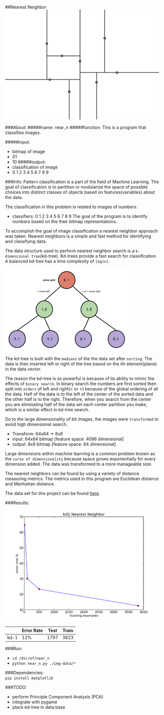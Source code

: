 ##Nearest Neighbor
<img src = "./about/near-n.png">

###About:
#####name:
near_n
#####function:
This is a program that classifies images. 

#####input:
* bitmap of image
* 01
* 10
#####output:
* classification of image
* 0 1 2 3 4 5 6 7 8 9

###Info:
Pattern classification is a part of the field of Machine Learning. The goal of classification is to partition or modularize the space of possible choices into distinct classes of objects based on features(variables) about the data. 

The classification in this problem is related to images of numbers.
* classifiers: 0 1 2 3 4 5 6 7 8 9 
The goal of the program is to identify numbers based on the their bitmap representations. 

To accomplish the goal of image classification a nearest neighbor approach was taken. Nearest neighbors is a simple and fast method for identifying and classifying data.

The data structure used to perform nearest neighbor search is a `k-dimensional tree`(kd-tree). Kd-trees provide a fast search for classification. A balanced kd-tree has a time complexity of `log(n)`.

<img src = "./about/kd-tree.png">

The kd-tree is built with the `medians` of the the data set after `sorting`. The data is then inserted left or right of the tree based on the ith element(plane) in the data vector.

The reason the kd-tree is so powerful is because of its ability to mimic the effects of `binary search`. In binary search the numbers are first sorted then split into `orders` of left and right(< or >) because of the global ordering of all the data. Half of the data is to the left of the center of the sorted data and the other half is to the right. Therefore, when you search from the center you are eliminating half of the data set each center partition you make, which is a similar effect in kd-tree search.   

Do to the large dimensionality of bit images, the images were `transformed` to avoid high dimensional search.

* Transform: 64x64 -> 8x8 
* input: 64x64 bitmap [feature space: 4096 dimensional]
* output: 8x8  bitmap [feature space: 64 dimensional]

Large dimensions within machine learning is a common problem known as the `curse of dimensionality` because space grows exponentially for every dimension added. The data was transformed to a more manageable size. 

The nearest neighbors can be found by using a variety of distance measuring metrics. The metrics used in this program are Euclidean distance and Manhattan distance.

The data set for this project can be found [here](http://archive.ics.uci.edu/ml/datasets/Optical+Recognition+of+Handwritten+Digits).

###Results: 
<img src = "./results/kd1.png">

|       |Error Rate|Test  |Train|
|-------|----------|------|-----|
|kd-1   |  12%     | 1797 | 3823|

###Run:
* `cd /dir/of/near_n`
* `python near_n.py ./img-data/*`

###Dependencies:   
`pip install matplotlib`

###TODO:
* perform Principle Component Analysis (PCA)
* integrate with pygame
* place kd-tree in data base 